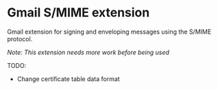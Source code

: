 # Gmail S/MIME extension

Gmail extension for signing and enveloping messages using the S/MIME protocol.

*Note: This extension needs more work before being used*

TODO:
- Change certificate table data format